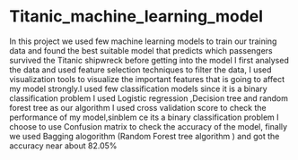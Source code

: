 # Titanic_machine_learning_model
In this project we used few machine learning models to train our training data and found the best suitable model that predicts which passengers survived the Titanic shipwreck
before getting into the model I first analysed the data and used feature selection techniques to filter the data, I used visualization tools to visualize the important features that is going to affect my model strongly.I used few classification models since it is a binary classification problem I used Logistic regression ,Decision tree and random forest tree as our algorithm I used cross validation score to check the performance of my model,sinblem ce its a binary classification problem I choose to use Confusion matrix to check the accuracy of the model, finally we used Bagging alogorithm (Random Forest tree algorithm ) and got the accuracy near about 82.05%

